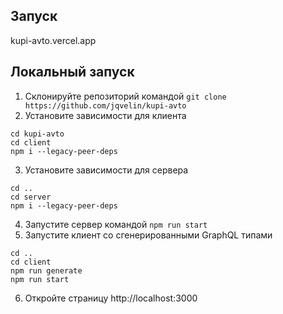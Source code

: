 ## Запуск
kupi-avto.vercel.app
## Локальный запуск
1. Склонируйте репозиторий командой `git clone https://github.com/jqvelin/kupi-avto`
2. Установите зависимости для клиента
```
cd kupi-avto
cd client
npm i --legacy-peer-deps
```
3. Установите зависимости для сервера
```
cd ..
cd server
npm i --legacy-peer-deps
```
4. Запустите сервер командой `npm run start`
5. Запустите клиент со сгенерированными GraphQL типами
```
cd ..
cd client
npm run generate
npm run start
```
6. Откройте страницу http://localhost:3000
